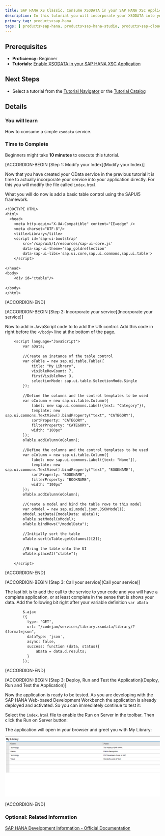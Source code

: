 ```yaml
---
title: SAP HANA XS Classic, Consume XSODATA in your SAP HANA XSC Application
description: In this tutorial you will incorporate your XSODATA into your SAP HANA XSC application.
primary_tag: products>sap-hana
tags: [ products>sap-hana, products>sap-hana-studio, products>sap-cloud-platform, topic>sql, topic>big-data, tutorial>beginner]
---
```


## Prerequisites  
- **Proficiency:** Beginner
- **Tutorials:** [Enable XSODATA in your SAP HANA XSC Application](http://www.sap.com/developer/tutorials/hana-xsodata.html)

## Next Steps
 - Select a tutorial from the [Tutorial Navigator](http://www.sap.com/developer/tutorial-navigator.html) or the [Tutorial Catalog](http://www.sap.com/developer/tutorials.html)


## Details

### You will learn  
How to consume a simple `xsodata` service.

### Time to Complete
Beginners might take **10 minutes** to execute this tutorial.


[ACCORDION-BEGIN [Step 1: Modify your Index](Modify your Index)]

Now that you have created your OData service in the previous tutorial it is time to actually incorporate your service into your application directly. For this you will modify the file called `index.html`

What you will do now is add a basic table control using the SAPUI5 framework.

```
<!DOCTYPE HTML>
<html>
  <head>
    <meta http-equiv="X-UA-Compatible" content="IE=edge" />
    <meta charset="UTF-8"/>
    <title>Library</title>  
    <script id='sap-ui-bootstrap'
        src='/sap/ui5/1/resources/sap-ui-core.js'  
        data-sap-ui-theme='sap_goldreflection'  
        data-sap-ui-libs='sap.ui.core,sap.ui.commons,sap.ui.table'>
    </script>

</head>
<body>
	<div id="ctable"/>

</body>
</html>
```

[ACCORDION-END]

[ACCORDION-BEGIN [Step 2: Incorporate your service](Incorporate your service)]

Now to add in JavaScript code to to add the UI5 control. Add this code in right before the `</body>` line at the bottom of the page.

```
    <script language="JavaScript">
        var aData;

        //Create an instance of the table control
        var oTable = new sap.ui.table.Table({
        	title: "My Library",
        	visibleRowCount: 7,
        	firstVisibleRow: 3,
        	selectionMode: sap.ui.table.SelectionMode.Single
        });

        //Define the columns and the control templates to be used
        var oColumn = new sap.ui.table.Column({
        	label: new sap.ui.commons.Label({text: "Category"}),
        	template: new sap.ui.commons.TextView().bindProperty("text", "CATEGORY"),
        	sortProperty: "CATEGORY",
        	filterProperty: "CATEGORY",
        	width: "100px"
        });
        oTable.addColumn(oColumn);

        //Define the columns and the control templates to be used
        var oColumn = new sap.ui.table.Column({
        	label: new sap.ui.commons.Label({text: "Name"}),
        	template: new sap.ui.commons.TextView().bindProperty("text", "BOOKNAME"),
        	sortProperty: "BOOKNAME",
        	filterProperty: "BOOKNAME",
        	width: "100px"
        });
        oTable.addColumn(oColumn);

        //Create a model and bind the table rows to this model
        var oModel = new sap.ui.model.json.JSONModel();
        oModel.setData({modelData: aData});
        oTable.setModel(oModel);
        oTable.bindRows("/modelData");

        //Initially sort the table
        oTable.sort(oTable.getColumns()[2]);

        //Bring the table onto the UI
        oTable.placeAt("ctable");

	</script>
```

[ACCORDION-END]

[ACCORDION-BEGIN [Step 3: Call your service](Call your service)]

The last bit is to add the call to the service to your code and you will have a complete application, or at least complete in the sense that is shows your data. Add the following bit right after your variable definition `var aData`

```
        $.ajax
        ({
          type: "GET",
          url: "/codejam/services/library.xsodata/library/?$format=json",
          dataType: 'json',
          async: false,
          success: function (data, status){
        	  aData = data.d.results;
          }
        });
```

[ACCORDION-END]

[ACCORDION-BEGIN [Step 3: Deploy, Run and Test the Application](Deploy, Run and Test the Application)]

Now the application is ready to be tested. As you are developing with the SAP HANA Web-based Development Workbench the application is already deployed and activated. So you can immediately continue to test it:

Select the `index.html` file to enable the Run on Server in the toolbar. Then click the Run on Server button:

The application will open in your browser and greet you with My Library:

![Table of data](3.png)

[ACCORDION-END]

### Optional: Related Information
[SAP HANA Development Information - Official Documentation](https://help.sap.com/hana_platform#section6)
